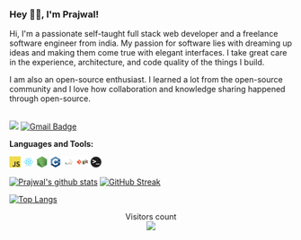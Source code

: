 ### Hey 👋🏽, I'm Prajwal!

<!-- <a href="https://www.linkedin.com/in/prajwalborkar/">
    <img align="left" alt="Prajwal Borkar | Linkedin" width="24px" src="https://github.com/TheDudeThatCode/TheDudeThatCode/blob/master/Assets/Linkedin.svg" />
  </a> -->
Hi, I'm a passionate self-taught full stack web developer and a freelance software engineer from india. My passion for software lies with dreaming up ideas and making them come true with elegant interfaces. I take great care in the experience, architecture, and code quality of the things I build.

I am also an open-source enthusiast. I learned a lot from the open-source community and I love how collaboration and knowledge sharing happened through open-source. <br> <br> 

<a href="https://www.linkedin.com/in/prajwal-borkar/"><img src="https://img.shields.io/badge/linkedin-%230077B5.svg?&style=for-the-badge&logo=linkedin&logoColor=white" height=25></a> [![Gmail Badge](https://img.shields.io/badge/-GMail-c14438?style=social&logo=Gmail&logoColor=red&link=mailto:prajwalborkar5075@gmail.com)](mailto:prajwalborkar5075@gmail.com)
<br />
<!-- [![Linkedin Badge](https://img.shields.io/badge/-prajwalborkar-blue?style=social&logo=Linkedin&logoColor=blue&link=https://www.linkedin.com/in/prajwal-borkar/)](https://www.linkedin.com/in/prajwal-borkar/) -->

<!-- Web Development - Machine Learning - DevOps -->

**Languages and Tools:**  

<code><img height="20" src="https://raw.githubusercontent.com/github/explore/80688e429a7d4ef2fca1e82350fe8e3517d3494d/topics/javascript/javascript.png"></code>
<code><img height="20" src="https://raw.githubusercontent.com/github/explore/80688e429a7d4ef2fca1e82350fe8e3517d3494d/topics/react/react.png"></code>
<code><img height="20" src="https://raw.githubusercontent.com/github/explore/80688e429a7d4ef2fca1e82350fe8e3517d3494d/topics/nodejs/nodejs.png"></code>
<code><img height="20" src="https://raw.githubusercontent.com/github/explore/80688e429a7d4ef2fca1e82350fe8e3517d3494d/topics/cpp/cpp.png"></code>
<code><img height="20" src="https://raw.githubusercontent.com/github/explore/80688e429a7d4ef2fca1e82350fe8e3517d3494d/topics/mysql/mysql.png"></code>
<code><img height="20" src="https://raw.githubusercontent.com/github/explore/80688e429a7d4ef2fca1e82350fe8e3517d3494d/topics/git/git.png"></code>
<code><img height="20" src="https://raw.githubusercontent.com/github/explore/80688e429a7d4ef2fca1e82350fe8e3517d3494d/topics/terminal/terminal.png"></code>

 [![Prajwal's github stats](https://github-readme-stats.vercel.app/api?username=prajwalborkar&show_icons=true&theme=merko)](https://github.com/prajwalborkar) [![GitHub Streak](https://github-readme-streak-stats.herokuapp.com/?user=PrajwalBorkar&theme=highcontrast)](https://git.io/streak-stats)
 
 [![Top Langs](https://github-readme-stats.vercel.app/api/top-langs/?username=prajwalborkar&layout=compact)](https://github.com/anuraghazra/github-readme-stats) 
 
 
  <p align="center"> 
  Visitors count<br>
  <img src="https://profile-counter.glitch.me/prajwalborkar/count.svg" />
</p>

 
 <!-- 
<a href="https://www.adamalston.com/"><img height="137px" src="https://github-readme-stats.vercel.app/api?username=prajwalborkar&hide_title=true&hide_border=true&show_icons=true&include_all_commits=true&count_private=true&line_height=21&text_color=000&icon_color=000&bg_color=0,ea6161,ffc64d,fffc4d,52fa5a&theme=graywhite" /><!-- wi*quL3fcV <img height="137px"  src="https://github-readme-stats.vercel.app/api/top-langs/?username=prajwalborkar&hide=html&hide_title=true&hide_border=true&layout=compact&langs_count=6&exclude_repo=comp426,Redventures-Movie-Quotes&text_color=000&icon_color=fff&bg_color=0,52fa5a,4dfcff,c64dff&theme=graywhite" /></a> -->

<!-- ![Visitor Badge](https://visitor-badge.laobi.icu/badge?page_id=prajwalborkar.prajwalborkar) -->
